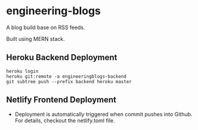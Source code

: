 # engineering-blogs

A blog build base on RSS feeds.

Built using MERN stack.

## Heroku Backend Deployment

```
heroku login
heroku git:remote -a engineeringblogs-backend
git subtree push --prefix backend heroku master
```

## Netlify Frontend Deployment

- Deployment is automatically triggered when commit pushes into Github. For details, checkout the netlify.toml file.

